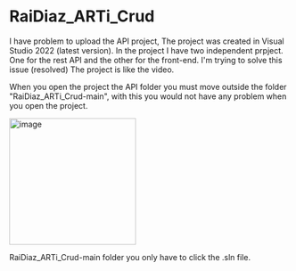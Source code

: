 # RaiDiaz_ARTi_Crud
I have problem to upload the API project, The project was created in Visual Studio 2022 (latest version).
In the project I have two independent prpject. One for the rest API and the other for the front-end.
I'm trying to solve this issue (resolved)
The project is like the video.

When you open the project the API folder you must move outside the folder "RaiDiaz_ARTi_Crud-main", with this you would not have any problem when you open the project.


<img width="227" alt="image" src="https://user-images.githubusercontent.com/76229344/168827607-f85bf703-54c4-4080-9765-9badd4539aaa.png">


RaiDiaz_ARTi_Crud-main folder you only have to click the .sln file.
